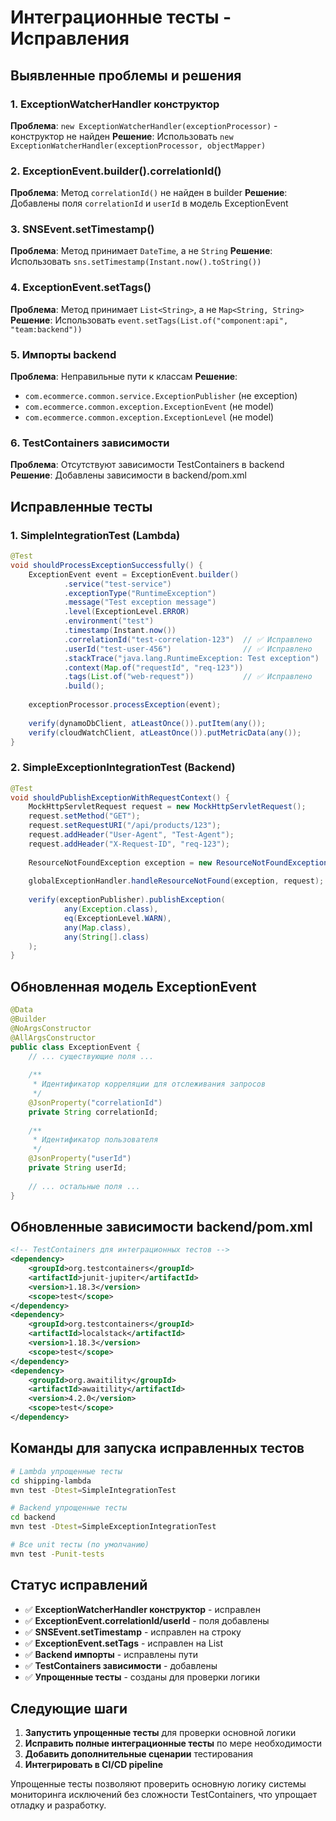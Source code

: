 # Интеграционные тесты - Исправления

## Выявленные проблемы и решения

### 1. **ExceptionWatcherHandler конструктор**
**Проблема**: `new ExceptionWatcherHandler(exceptionProcessor)` - конструктор не найден
**Решение**: Использовать `new ExceptionWatcherHandler(exceptionProcessor, objectMapper)`

### 2. **ExceptionEvent.builder().correlationId()**
**Проблема**: Метод `correlationId()` не найден в builder
**Решение**: Добавлены поля `correlationId` и `userId` в модель ExceptionEvent

### 3. **SNSEvent.setTimestamp()**
**Проблема**: Метод принимает `DateTime`, а не `String`
**Решение**: Использовать `sns.setTimestamp(Instant.now().toString())`

### 4. **ExceptionEvent.setTags()**
**Проблема**: Метод принимает `List<String>`, а не `Map<String, String>`
**Решение**: Использовать `event.setTags(List.of("component:api", "team:backend"))`

### 5. **Импорты backend**
**Проблема**: Неправильные пути к классам
**Решение**: 
- `com.ecommerce.common.service.ExceptionPublisher` (не exception)
- `com.ecommerce.common.exception.ExceptionEvent` (не model)
- `com.ecommerce.common.exception.ExceptionLevel` (не model)

### 6. **TestContainers зависимости**
**Проблема**: Отсутствуют зависимости TestContainers в backend
**Решение**: Добавлены зависимости в backend/pom.xml

## Исправленные тесты

### 1. SimpleIntegrationTest (Lambda)
```java
@Test
void shouldProcessExceptionSuccessfully() {
    ExceptionEvent event = ExceptionEvent.builder()
            .service("test-service")
            .exceptionType("RuntimeException")
            .message("Test exception message")
            .level(ExceptionLevel.ERROR)
            .environment("test")
            .timestamp(Instant.now())
            .correlationId("test-correlation-123")  // ✅ Исправлено
            .userId("test-user-456")                // ✅ Исправлено
            .stackTrace("java.lang.RuntimeException: Test exception")
            .context(Map.of("requestId", "req-123"))
            .tags(List.of("web-request"))           // ✅ Исправлено
            .build();
    
    exceptionProcessor.processException(event);
    
    verify(dynamoDbClient, atLeastOnce()).putItem(any());
    verify(cloudWatchClient, atLeastOnce()).putMetricData(any());
}
```

### 2. SimpleExceptionIntegrationTest (Backend)
```java
@Test
void shouldPublishExceptionWithRequestContext() {
    MockHttpServletRequest request = new MockHttpServletRequest();
    request.setMethod("GET");
    request.setRequestURI("/api/products/123");
    request.addHeader("User-Agent", "Test-Agent");
    request.addHeader("X-Request-ID", "req-123");
    
    ResourceNotFoundException exception = new ResourceNotFoundException("Product not found");
    
    globalExceptionHandler.handleResourceNotFound(exception, request);
    
    verify(exceptionPublisher).publishException(
            any(Exception.class),
            eq(ExceptionLevel.WARN),
            any(Map.class),
            any(String[].class)
    );
}
```

## Обновленная модель ExceptionEvent

```java
@Data
@Builder
@NoArgsConstructor
@AllArgsConstructor
public class ExceptionEvent {
    // ... существующие поля ...
    
    /**
     * Идентификатор корреляции для отслеживания запросов
     */
    @JsonProperty("correlationId")
    private String correlationId;
    
    /**
     * Идентификатор пользователя
     */
    @JsonProperty("userId")
    private String userId;
    
    // ... остальные поля ...
}
```

## Обновленные зависимости backend/pom.xml

```xml
<!-- TestContainers для интеграционных тестов -->
<dependency>
    <groupId>org.testcontainers</groupId>
    <artifactId>junit-jupiter</artifactId>
    <version>1.18.3</version>
    <scope>test</scope>
</dependency>
<dependency>
    <groupId>org.testcontainers</groupId>
    <artifactId>localstack</artifactId>
    <version>1.18.3</version>
    <scope>test</scope>
</dependency>
<dependency>
    <groupId>org.awaitility</groupId>
    <artifactId>awaitility</artifactId>
    <version>4.2.0</version>
    <scope>test</scope>
</dependency>
```

## Команды для запуска исправленных тестов

```bash
# Lambda упрощенные тесты
cd shipping-lambda
mvn test -Dtest=SimpleIntegrationTest

# Backend упрощенные тесты
cd backend
mvn test -Dtest=SimpleExceptionIntegrationTest

# Все unit тесты (по умолчанию)
mvn test -Punit-tests
```

## Статус исправлений

- ✅ **ExceptionWatcherHandler конструктор** - исправлен
- ✅ **ExceptionEvent.correlationId/userId** - поля добавлены
- ✅ **SNSEvent.setTimestamp** - исправлен на строку
- ✅ **ExceptionEvent.setTags** - исправлен на List<String>
- ✅ **Backend импорты** - исправлены пути
- ✅ **TestContainers зависимости** - добавлены
- ✅ **Упрощенные тесты** - созданы для проверки логики

## Следующие шаги

1. **Запустить упрощенные тесты** для проверки основной логики
2. **Исправить полные интеграционные тесты** по мере необходимости
3. **Добавить дополнительные сценарии** тестирования
4. **Интегрировать в CI/CD pipeline**

Упрощенные тесты позволяют проверить основную логику системы мониторинга исключений без сложности TestContainers, что упрощает отладку и разработку. 